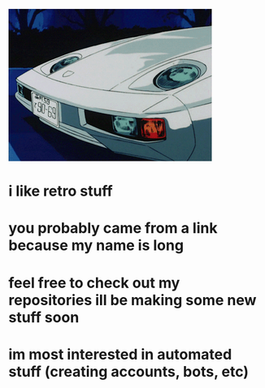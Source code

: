 ![](https://github.com/0FGAW4FGYWAO23YGWAFO2Y5W5GYUAWU1YFT4AFF/0FGAW4FGYWAO23YGWAFO2Y5W5GYUAWU1YFT4AFF/blob/main/car.gif)

# i like retro stuff
# you probably came from a link because my name is long
# feel free to check out my repositories ill be making some new stuff soon
# im most interested in automated stuff (creating accounts, bots, etc)
